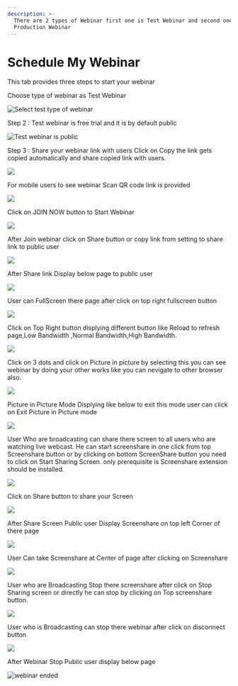```yaml
---
description: >-
  There are 2 types of Webinar first one is Test Webinar and second one is
  Production Webinar
---
```


# Schedule My Webinar

This tab provides three steps to start your webinar

Choose type of webinar as Test Webinar

![Select test type of webinar](../.gitbook/assets/step-_webinar.PNG)

Step 2 : Test webinar is free trial and it is by default public

![Test webinar is public ](../.gitbook/assets/test_step_2.PNG)

Step 3 : Share your webinar link with users Click on Copy the link gets copied automatically and share copied link with users.

![](../.gitbook/assets/image%20%2833%29.png)

For mobile users to see webinar Scan QR code link is provided

![](../.gitbook/assets/image%20%28191%29.png)

Click on JOIN NOW button to Start Webinar

![](../.gitbook/assets/image%20%2867%29.png)

After Join webinar click on Share button or copy link from setting to share link to public user

![](../.gitbook/assets/image%20%28111%29.png)

After Share link Display below page to public user

![](../.gitbook/assets/image%20%2866%29.png)

User can FullScreen there page after click on top right fullscreen button

![](../.gitbook/assets/image%20%283%29.png)

  
Click on Top Right button displying different button like Reload to refresh page,Low Bandwidth ,Normal Bandwidth,High Bandwidth.

![](../.gitbook/assets/image%20%28148%29.png)

Click on  3 dots and click on Picture in picture by selecting this you can see webinar by doing your other works like you can nevigate to other browser also.

![](../.gitbook/assets/image%20%2877%29.png)

Picture in Picture Mode Displying like below to exit this mode user can click on Exit Picture in Picture mode

![](../.gitbook/assets/image%20%28143%29.png)

User Who are broadcasting can share there screen to all users who are watching live webcast. He can start screenshare in one click from top Screenshare button or by clicking on bottom ScreenShare button you need to click on Start Sharing Screen. only prerequisite is Screenshare extension should be installed.

![](../.gitbook/assets/image%20%28133%29.png)

Click on Share button to share your Screen

![](../.gitbook/assets/image%20%2898%29.png)

After Share Screen Public user Display Screenshare on top left Corner of there page 

![](../.gitbook/assets/image%20%2847%29.png)

User Can take Screenshare at Center of page after clicking on Screenshare 

![](../.gitbook/assets/image%20%2875%29.png)

User who are Broadcasting Stop there screenshare after click on Stop Sharing screen or directly he can stop by clicking on Top screenshare button.

![](../.gitbook/assets/image%20%282%29.png)

User who is Broadcasting can stop there webinar after click on disconnect button

![](../.gitbook/assets/image%20%2841%29.png)

After Webinar Stop Public user display below page

![webinar ended](../.gitbook/assets/image%20%28154%29.png)









